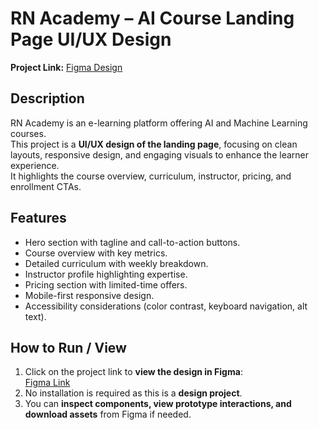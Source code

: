 # RN Academy – AI Course Landing Page UI/UX Design

**Project Link:** [Figma Design](https://www.figma.com/make/eMZo46NPP0bf36QH7Tn2U3/UI-Design?fullscreen=1)

## Description
RN Academy is an e-learning platform offering AI and Machine Learning courses.  
This project is a **UI/UX design of the landing page**, focusing on clean layouts, responsive design, and engaging visuals to enhance the learner experience.  
It highlights the course overview, curriculum, instructor, pricing, and enrollment CTAs.

## Features
- Hero section with tagline and call-to-action buttons.
- Course overview with key metrics.
- Detailed curriculum with weekly breakdown.
- Instructor profile highlighting expertise.
- Pricing section with limited-time offers.
- Mobile-first responsive design.
- Accessibility considerations (color contrast, keyboard navigation, alt text).

## How to Run / View
1. Click on the project link to **view the design in Figma**:  
   [Figma Link](https://www.figma.com/make/eMZo46NPP0bf36QH7Tn2U3/UI-Design?fullscreen=1)
2. No installation is required as this is a **design project**.
3. You can **inspect components, view prototype interactions, and download assets** from Figma if needed.

